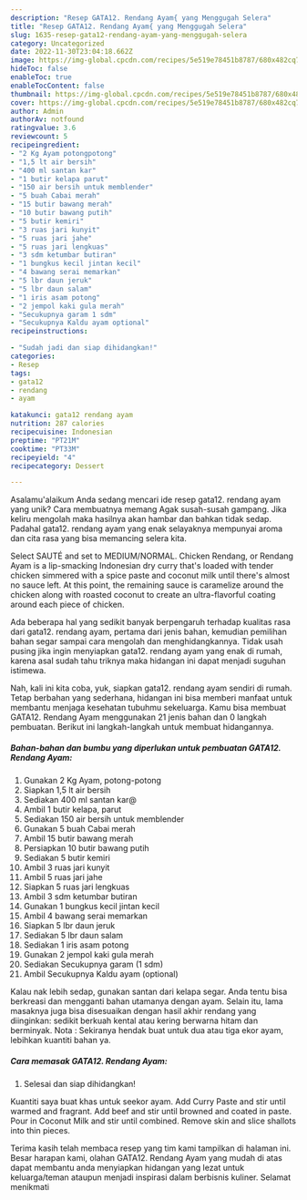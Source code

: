 ```yaml
---
description: "Resep GATA12. Rendang Ayam{ yang Menggugah Selera"
title: "Resep GATA12. Rendang Ayam{ yang Menggugah Selera"
slug: 1635-resep-gata12-rendang-ayam-yang-menggugah-selera
category: Uncategorized
date: 2022-11-30T23:04:18.662Z
image: https://img-global.cpcdn.com/recipes/5e519e78451b8787/680x482cq70/gata12-rendang-ayam-foto-resep-utama.jpg
hideToc: false
enableToc: true
enableTocContent: false
thumbnail: https://img-global.cpcdn.com/recipes/5e519e78451b8787/680x482cq70/gata12-rendang-ayam-foto-resep-utama.jpg
cover: https://img-global.cpcdn.com/recipes/5e519e78451b8787/680x482cq70/gata12-rendang-ayam-foto-resep-utama.jpg
author: Admin
authorAv: notfound
ratingvalue: 3.6
reviewcount: 5
recipeingredient:
- "2 Kg Ayam potongpotong"
- "1,5 lt air bersih"
- "400 ml santan kar"
- "1 butir kelapa parut"
- "150 air bersih untuk memblender"
- "5 buah Cabai merah"
- "15 butir bawang merah"
- "10 butir bawang putih"
- "5 butir kemiri"
- "3 ruas jari kunyit"
- "5 ruas jari jahe"
- "5 ruas jari lengkuas"
- "3 sdm ketumbar butiran"
- "1 bungkus kecil jintan kecil"
- "4 bawang serai memarkan"
- "5 lbr daun jeruk"
- "5 lbr daun salam"
- "1 iris asam potong"
- "2 jempol kaki gula merah"
- "Secukupnya garam 1 sdm"
- "Secukupnya Kaldu ayam optional"
recipeinstructions:

- "Sudah jadi dan siap dihidangkan!"
categories:
- Resep
tags:
- gata12
- rendang
- ayam

katakunci: gata12 rendang ayam 
nutrition: 287 calories
recipecuisine: Indonesian
preptime: "PT21M"
cooktime: "PT33M"
recipeyield: "4"
recipecategory: Dessert

---
```



Asalamu'alaikum Anda sedang mencari ide resep gata12. rendang ayam yang unik? Cara membuatnya memang Agak susah-susah gampang. Jika keliru mengolah maka hasilnya akan hambar dan bahkan tidak sedap. Padahal gata12. rendang ayam yang enak selayaknya mempunyai aroma dan cita rasa yang bisa memancing selera kita.


Select SAUTÉ and set to MEDIUM/NORMAL. Chicken Rendang, or Rendang Ayam is a lip-smacking Indonesian dry curry that&#39;s loaded with tender chicken simmered with a spice paste and coconut milk until there&#39;s almost no sauce left. At this point, the remaining sauce is caramelize around the chicken along with roasted coconut to create an ultra-flavorful coating around each piece of chicken.

Ada beberapa hal yang sedikit banyak berpengaruh terhadap kualitas rasa dari gata12. rendang ayam, pertama dari jenis bahan, kemudian pemilihan bahan segar sampai cara mengolah dan menghidangkannya. Tidak usah pusing jika ingin menyiapkan gata12. rendang ayam yang enak di rumah, karena asal sudah tahu triknya maka hidangan ini dapat menjadi suguhan istimewa.


Nah, kali ini kita coba, yuk, siapkan gata12. rendang ayam sendiri di rumah. Tetap berbahan yang sederhana, hidangan ini bisa memberi manfaat untuk membantu menjaga kesehatan tubuhmu sekeluarga. Kamu bisa membuat GATA12. Rendang Ayam menggunakan 21 jenis bahan dan 0 langkah pembuatan. Berikut ini langkah-langkah untuk membuat hidangannya.

<!--inarticleads1-->

##### Bahan-bahan dan bumbu yang diperlukan untuk pembuatan GATA12. Rendang Ayam:

1. Gunakan 2 Kg Ayam, potong-potong
1. Siapkan 1,5 lt air bersih
1. Sediakan 400 ml santan kar@
1. Ambil 1 butir kelapa, parut
1. Sediakan 150 air bersih untuk memblender
1. Gunakan 5 buah Cabai merah
1. Ambil 15 butir bawang merah
1. Persiapkan 10 butir bawang putih
1. Sediakan 5 butir kemiri
1. Ambil 3 ruas jari kunyit
1. Ambil 5 ruas jari jahe
1. Siapkan 5 ruas jari lengkuas
1. Ambil 3 sdm ketumbar butiran
1. Gunakan 1 bungkus kecil jintan kecil
1. Ambil 4 bawang serai memarkan
1. Siapkan 5 lbr daun jeruk
1. Sediakan 5 lbr daun salam
1. Sediakan 1 iris asam potong
1. Gunakan 2 jempol kaki gula merah
1. Sediakan Secukupnya garam (1 sdm)
1. Ambil Secukupnya Kaldu ayam (optional)


Kalau nak lebih sedap, gunakan santan dari kelapa segar. Anda tentu bisa berkreasi dan mengganti bahan utamanya dengan ayam. Selain itu, lama masaknya juga bisa disesuaikan dengan hasil akhir rendang yang diinginkan: sedikit berkuah kental atau kering berwarna hitam dan berminyak. Nota : Sekiranya hendak buat untuk dua atau tiga ekor ayam, lebihkan kuantiti bahan ya. 

<!--inarticleads2-->

##### Cara memasak GATA12. Rendang Ayam:


1. Selesai dan siap dihidangkan!

Kuantiti saya buat khas untuk seekor ayam. Add Curry Paste and stir until warmed and fragrant. Add beef and stir until browned and coated in paste. Pour in Coconut Milk and stir until combined. Remove skin and slice shallots into thin pieces. 

Terima kasih telah membaca resep yang tim kami tampilkan di halaman ini. Besar harapan kami, olahan GATA12. Rendang Ayam yang mudah di atas dapat membantu anda menyiapkan hidangan yang lezat untuk keluarga/teman ataupun menjadi inspirasi dalam berbisnis kuliner. Selamat menikmati
